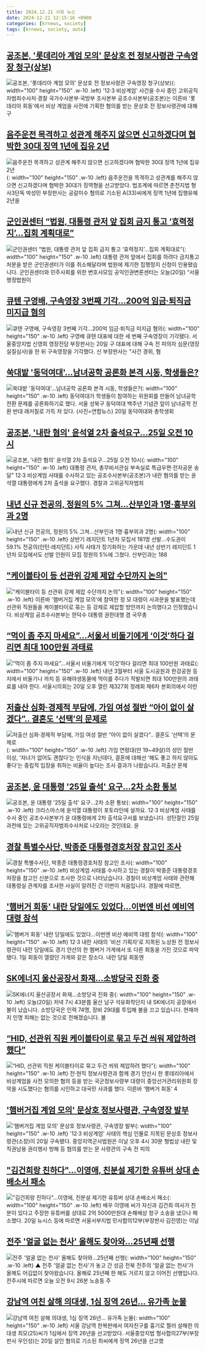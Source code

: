 ```yaml
---
title: 2024.12.21 사회 뉴스
date: 2024-12-21 12:15:16 +0900
categories: [krnews, society]
tags: [krnews, society, auto]
---
```

## [공조본, '롯데리아 계엄 모의' 문상호 전 정보사령관 구속영장 청구(상보)](https://n.news.naver.com/mnews/article/008/0005131462)

![공조본, '롯데리아 계엄 모의' 문상호 전 정보사령관 구속영장 청구(상보)](https://mimgnews.pstatic.net/image/origin/008/2024/12/20/5131462.jpg?type=nf220_150){: width="100" height="150" .w-10 .left}
'12·3 비상계엄' 사건을 수사 중인 고위공직자범죄수사처·경찰 국가수사본부·국방부 조사본부 공조수사본부(공조본)는 이른바 '롯데리아 회동'에서 비상 계엄을 사전에 기획한 혐의를 받는 문상호 전 정보사령관에 대해 구

## [음주운전 목격하고 성관계 해주지 않으면 신고하겠다며 협박한 30대 징역 1년에 집유 2년](https://n.news.naver.com/mnews/article/087/0001087702)

![음주운전 목격하고 성관계 해주지 않으면 신고하겠다며 협박한 30대 징역 1년에 집유 2년](https://mimgnews.pstatic.net/image/origin/087/2024/12/20/1087702.jpg?type=nf220_150){: width="100" height="150" .w-10 .left}
음주운전을 목격하고 성관계를 해주지 않으면 신고하겠다며 협박한 30대가 징역형을 선고받았다. 법조계에 따르면 춘천지법 형사3단독 박성민 부장판사는 공갈미수 혐의로 기소된 A(33)씨에게 징역 1년에 집행유예 2년을

## [군인권센터 “법원, 대통령 관저 앞 집회 금지 통고 ‘효력정지’…집회 계획대로”](https://n.news.naver.com/mnews/article/056/0011861371)

![군인권센터 “법원, 대통령 관저 앞 집회 금지 통고 ‘효력정지’…집회 계획대로”](https://mimgnews.pstatic.net/image/origin/056/2024/12/20/11861371.jpg?type=nf220_150){: width="100" height="150" .w-10 .left}
대통령 관저 앞에서 집회를 하려다 금지통고처분을 받은 군인권센터가 이를 취소해달라며 법원에 제기한 집행정지 신청이 인용됐습니다. 군인권센터와 민주사회를 위한 변호사모임 공익인권변론센터는 오늘(20일) “서울행정법원이

## [큐텐 구영배, 구속영장 3번째 기각…200억 임금·퇴직금 미지급 혐의](https://n.news.naver.com/mnews/article/277/0005521293)

![큐텐 구영배, 구속영장 3번째 기각…200억 임금·퇴직금 미지급 혐의](https://mimgnews.pstatic.net/image/origin/277/2024/12/20/5521293.jpg?type=nf220_150){: width="100" height="150" .w-10 .left}
구영배 큐텐 대표에 대한 세 번째 구속영장이 기각됐다. 서울중앙지법 신영희 영장전담 부장판사는 20일 구 대표에 대해 구속 전 피의자 심문(영장실질심사)을 한 뒤 구속영장을 기각했다. 신 부장판사는 "사건 경위, 혐

## [쑥대밭 '동덕여대'...남녀공학 공론화 본격 시동, 학생들은?](https://n.news.naver.com/mnews/article/018/0005910782)

![쑥대밭 '동덕여대'...남녀공학 공론화 본격 시동, 학생들은?](https://mimgnews.pstatic.net/image/origin/018/2024/12/20/5910782.jpg?type=nf220_150){: width="100" height="150" .w-10 .left}
동덕여대가 학생들이 참여하는 위원회를 만들어 남녀공학 전환 문제를 공론화하기로 했다. 서울 성북구 동덕여대 백주년 기념관 앞이 남녀공학 전환 반대 래커칠로 가득 차 있다. (사진=연합뉴스) 20일 동덕여대와 총학생회

## [공조본, '내란 혐의' 윤석열  2차 출석요구…25일 오전 10시](https://n.news.naver.com/mnews/article/629/0000349796)

![공조본, '내란 혐의' 윤석열  2차 출석요구…25일 오전 10시](https://mimgnews.pstatic.net/image/origin/629/2024/12/20/349796.jpg?type=nf220_150){: width="100" height="150" .w-10 .left}
대통령 관저, 총무비서관실 부속실로 특급우편·전자공문 송달" 12‧3 비상계엄 사태를 수사하고 있는 공조수사본부(공조본)가 내란 혐의를 받는 윤석열 대통령에게 2차 출석을 요구했다. 경찰과 고위공직자범죄

## [내년 신규 전공의, 정원의 5% 그쳐…산부인과 1명·흉부외과 2명](https://n.news.naver.com/mnews/article/001/0015118607)

![내년 신규 전공의, 정원의 5% 그쳐…산부인과 1명·흉부외과 2명](https://mimgnews.pstatic.net/image/origin/001/2024/12/20/15118607.jpg?type=nf220_150){: width="100" height="150" .w-10 .left}
상반기 레지던트 1년차 모집서 181명 선발…수도권이 59.1% 전공의(인턴·레지던트) 사직 사태가 장기화하는 가운데 내년 상반기 레지던트 1년차 모집에서도 선발 인원이 모집 정원의 5%에 그쳤다. 산부인과는 188

## ["케이블타이 등 선관위 강제 제압 수단까지 논의"](https://n.news.naver.com/mnews/article/052/0002130413)

!["케이블타이 등 선관위 강제 제압 수단까지 논의"](https://mimgnews.pstatic.net/image/origin/052/2024/12/20/2130413.jpg?type=nf220_150){: width="100" height="150" .w-10 .left}
이른바 '햄버거집 계엄 모의'에 참여한 정 모 대령이 사과문을 발표했는데 선관위 직원들을 케이블타이로 묶는 등 강제로 제압할 방안까지 논의했다고 인정했습니다. 비상계엄 공조수사본부는 한덕수 대통령 권한대행 겸 국무총

## [“먹이 좀 주지 마세요”...서울서 비둘기에게 ‘이것’하다 걸리면 최대 100만원 과태료](https://n.news.naver.com/mnews/article/009/0005417326)

![“먹이 좀 주지 마세요”...서울서 비둘기에게 ‘이것’하다 걸리면 최대 100만원 과태료](https://mimgnews.pstatic.net/image/origin/009/2024/12/20/5417326.jpg?type=nf220_150){: width="100" height="150" .w-10 .left}
내년 3월부터 서울 도시공원과 한강공원 등지에서 비둘기나 까치 등 유해야생동물에 먹이를 주다가 적발되면 최대 100만원의 과태료를 내야 한다. 서울시의회는 20일 오후 열린 제327회 정례회 제6차 본회의에서 이런

## [저출산 심화·경제적 부담에, 가임 여성 절반 “아이 없이 살겠다”.. 결혼도 ‘선택’의 문제로](https://n.news.naver.com/mnews/article/661/0000048480)

![저출산 심화·경제적 부담에, 가임 여성 절반 “아이 없이 살겠다”.. 결혼도 ‘선택’의 문제로](https://mimgnews.pstatic.net/image/origin/661/2024/12/20/48480.jpg?type=nf220_150){: width="100" height="150" .w-10 .left}
가임 연령대(만 19~49살)의 성인 절반 이상, ‘자녀가 없어도 괜찮다’는 인식을 지닌데다, 결혼에 대해선 ‘해도 좋고 하지 않아도 좋다’는 중립적 입장을 취하는 비율이 높다는 조사 결과가 나왔습니다. 저출산 문제

## [공조본, 윤 대통령 '25일 출석' 요구…2차 소환 통보](https://n.news.naver.com/mnews/article/057/0001861961)

![공조본, 윤 대통령 '25일 출석' 요구…2차 소환 통보](https://mimgnews.pstatic.net/image/origin/057/2024/12/20/1861961.jpg?type=nf220_150){: width="100" height="150" .w-10 .left}
크리스마스에 윤석열 대통령이 포토라인에 설까요. 12·3 비상계엄 사태를 수사 중인 공조수사본부가 윤 대통령에게 2차 출석요구서를 보냈습니다. 성탄절인 25일 과천에 있는 고위공직자범죄수사처로 나오라는 것인데요. 윤

## [경찰 특별수사단, 박종준 대통령경호처장 참고인 조사](https://n.news.naver.com/mnews/article/056/0011861267)

![경찰 특별수사단, 박종준 대통령경호처장 참고인 조사](https://mimgnews.pstatic.net/image/origin/056/2024/12/20/11861267.jpg?type=nf220_150){: width="100" height="150" .w-10 .left}
비상계엄 사태를 수사하고 있는 경찰이 박종준 대통령경호처장을 참고인 신분으로 조사한 것으로 나타났습니다. 경찰이 비상계엄 사태와 관련해 대통령실 관계자를 조사한 사실이 알려진 건 이번이 처음입니다. 경찰에 따르면,

## ['햄버거 회동' 내란 당일에도 있었다…이번엔 비선 예비역 대령 참석](https://n.news.naver.com/mnews/article/079/0003973077)

!['햄버거 회동' 내란 당일에도 있었다…이번엔 비선 예비역 대령 참석](https://mimgnews.pstatic.net/image/origin/079/2024/12/20/3973077.jpg?type=nf220_150){: width="100" height="150" .w-10 .left}
12·3 내란 사태의 '비선 기획자'로 지목된 노상원 전 정보사령관이 내란 당일에도 경기 안산의 한 햄버거 가게에서 또 다른 회동을 가진 것으로 파악됐다. 1일 회동이 열렸던 가게와 같은 장소다. 내란 당일 회동엔

## [SK에너지 울산공장서 화재…소방당국 진화 중](https://n.news.naver.com/mnews/article/437/0000423575)

![SK에너지 울산공장서 화재…소방당국 진화 중](https://mimgnews.pstatic.net/image/origin/437/2024/12/20/423575.jpg?type=nf220_150){: width="100" height="150" .w-10 .left}
오늘(20일) 저녁 7시 43분쯤 울산 남구 석유화학단지 내 SK에너지 공장에서 불이 났습니다. 소방당국은 인력 74명, 장비 29대를 투입해 불을 끄고 있습니다. 현재까지 인명 피해는 없는 것으로 전해졌습니다. 불

## [“HID, 선관위 직원 케이블타이로 묶고 두건 씌워 제압하려 했다”](https://n.news.naver.com/mnews/article/020/0003605395)

![“HID, 선관위 직원 케이블타이로 묶고 두건 씌워 제압하려 했다”](https://mimgnews.pstatic.net/image/origin/020/2024/12/20/3605395.jpg?type=nf220_150){: width="100" height="150" .w-10 .left}
전·현직 정보사령관과 함께 경기 안산시 한 롯데리아에서 비상계엄을 사전 모의한 혐의 등을 받는 국군정보사령부 대령이 중앙선거관리위원회 장악을 시도했다는 혐의를 시인하고 대국민 사과를 했다. 이른바 ‘햄버거 회동’ 4

## ['햄버거집 계엄 모의' 문상호 정보사령관, 구속영장 발부](https://n.news.naver.com/mnews/article/008/0005131747)

!['햄버거집 계엄 모의' 문상호 정보사령관, 구속영장 발부](https://mimgnews.pstatic.net/image/origin/008/2024/12/20/5131747.jpg?type=nf220_150){: width="100" height="150" .w-10 .left}
'12·3 비상계엄' 사태의 핵심 인물로 지목된 문상호 정보사령관(소장)이 20일 구속됐다. 중앙지역군사법원은 이날 오후 4시 30분 형법상 내란 및 직권남용 권리행사 방해 등 혐의를 받는 문 사령관의 구속 전 피의

## ["김건희랑 친하다"…이영애, 친분설 제기한 유튜버 상대 손배소서 패소](https://n.news.naver.com/mnews/article/031/0000895408)

!["김건희랑 친하다"…이영애, 친분설 제기한 유튜버 상대 손배소서 패소](https://mimgnews.pstatic.net/image/origin/031/2024/12/20/895408.jpg?type=nf220_150){: width="100" height="150" .w-10 .left}
배우 이영애 씨가 자신과 김건희 여사가 친분이 있다고 주장한 유튜버를 상대로 2억 5000만원대 손해배상 청구 소송을 냈으나 패소했다. 20일 뉴시스 등에 따르면 서울서부지법 민사합의12부(부장판사 김진영)는 이날

## [전주 '얼굴 없는 천사' 올해도 찾아와…25년째 선행](https://n.news.naver.com/mnews/article/055/0001217017)

![전주 '얼굴 없는 천사' 올해도 찾아와…25년째 선행](https://mimgnews.pstatic.net/image/origin/055/2024/12/20/1217017.jpg?type=nf220_150){: width="100" height="150" .w-10 .left}
▲ 전주 '얼굴 없는 천사'가 놓고 간 성금 전북 전주의 '얼굴 없는 천사'가 올해도 어김없이 찾아왔습니다. 올해로 25년째 한 해도 거르지 않고 이어진 선행입니다. 전주시에 따르면 오늘 오전 9시 26분 노송동 주

## [강남역 여친 살해 의대생, 1심 징역 26년… 유가족 눈물](https://n.news.naver.com/mnews/article/005/0001747064)

![강남역 여친 살해 의대생, 1심 징역 26년… 유가족 눈물](https://mimgnews.pstatic.net/image/origin/005/2024/12/20/1747064.jpg?type=nf220_150){: width="100" height="150" .w-10 .left}
서울 강남역 한복판에서 여자친구를 흉기로 찔러 살해한 의대생 최모(25)씨가 1심에서 징역 26년을 선고받았다. 서울중앙지법 형사합의27부(부장판사 우인성)는 20일 살인 혐의로 기소된 최씨에게 징역 26년을 선고했

